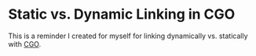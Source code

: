 # Static vs. Dynamic Linking in CGO

This is a reminder I created for myself for linking dynamically vs. statically with [CGO][cgo].

[cgo]:https://golang.org/cmd/cgo/
